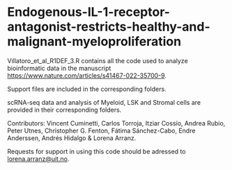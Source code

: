 # Endogenous-IL-1-receptor-antagonist-restricts-healthy-and-malignant-myeloproliferation

Villatoro_et_al_R1DEF_3.R contains all the code used to analyze bioinformatic data in the manuscript https://www.nature.com/articles/s41467-022-35700-9. 

Support files are included in the corresponding folders.

scRNA-seq data and analysis of Myeloid, LSK and Stromal cells are provided in their corresponding folders.

Contributors: Vincent Cuminetti, Carlos Torroja, Itziar Cossío, Andrea Rubio, Peter Utnes, Christopher G. Fenton, Fátima Sánchez-Cabo, Endre Anderssen, Andrés Hidalgo & Lorena Arranz. 

Requests for support in using this code should be adressed to lorena.arranz@uit.no.
